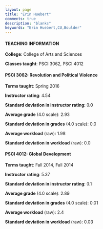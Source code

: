 ```yaml
---
layout: page
title: "Erin Huebert" 
comments: true
description: "blanks"
keywords: "Erin Huebert,CU,Boulder"
---
```

<head>
<script src="https://ajax.googleapis.com/ajax/libs/jquery/2.1.3/jquery.min.js"></script>
<script src="https://dl.dropboxusercontent.com/s/pc42nxpaw1ea4o9/highcharts.js?dl=0"></script>
<!-- <script src="../assets/js/highcharts.js"></script> -->
<style type="text/css">@font-face {
	font-family: "Bebas Neue";
	src: url(https://www.filehosting.org/file/details/544349/BebasNeue Regular.otf) format("opentype");
	}
	h1.Bebas { 
		font-family: "Bebas Neue", Verdana, Tahoma;
	}
</style>
</head>
	   
#### TEACHING INFORMATION

**College**: College of Arts and Sciences

**Classes taught**: PSCI 3062, PSCI 4012

#### PSCI 3062: Revolution and Political Violence

**Terms taught**: Spring 2016

**Instructor rating**: 4.54

**Standard deviation in instructor rating**: 0.0

**Average grade** (4.0 scale): 2.93

**Standard deviation in grades** (4.0 scale): 0.0

**Average workload** (raw): 1.98

**Standard deviation in workload** (raw): 0.0

#### PSCI 4012: Global Development

**Terms taught**: Fall 2014, Fall 2014

**Instructor rating**: 5.37

**Standard deviation in instructor rating**: 0.1

**Average grade** (4.0 scale): 2.89

**Standard deviation in grades** (4.0 scale): 0.01

**Average workload** (raw): 2.4

**Standard deviation in workload** (raw): 0.03


